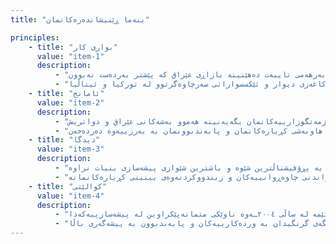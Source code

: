 ```yaml
---
title: "بنەما ڕێنیشاندەرەکانمان"

principles:
    - title: "بواری کار"
      value: "item-1"
      description:
          - "ئێمە وەک پێشەنگێکی بەرهەمهێنان لە عێراق دەوەستین، کە تایبەتمەندین لە دروستکردنی کەلوپەلی ماڵ، چێشتخانە، دیکۆری ناوخۆیی، و دار و مەڕمەڕی دەستکرد. بە شانازییەوە هاوبەشی تایبەتی نێودەوڵەتیمان هەیە لەگەڵ ئاژانسە بازرگانییەکان لەم کەرتەدا، کە بەرهەمی تایبەت دەهێنینە بازاڕی عێراق کە پێشتر بەردەست نەبوون."
          - "پسپۆڕیەتی ئێمە کۆمەڵێک ستایلی چێشتخانە دەگرێتەوە، لەوانە دیزاینی مۆدێرن، کلاسیک، نیمچە-کلاسیک و لوکس. هەروەها، ئێمە لە دروستکردنی دیکۆری ناوخۆیی تایبەت، دەرگا، کەلوپەلی دامەزراوە پەروەردەیی و تەندروستییەکان، ژووری نووستن و بەرهەمە جوانەکانی مەڕمەڕی دەستکرد سەرکەوتووین. بە سوود وەرگرتن لە هاوبەشی جیهانی بەناوبانگ، دڵنیایی باشترین کوالێتی و تایبەتمەندی دەدەین لە بوارەکانی وەک ڕووناکی، کاغەزی دیوار و ئێکسسواراتی سەرچاوەگرتوو لە تورکیا و ئیتاڵیا."
    - title: "ئامانج"
      value: "item-2"
      description:
          - "ئامانجی سەرەکیمان بەهێزکردنی ناوەکەمانە لە ڕێگەی ئەو کارە نایابانەی کە پێشکەشی کڕیارەکانمان دەکەین لە عێراق و دەرەوە. بە ڕێنمایی پلانێکی باش ڕێکخراو، هەوڵ دەدەین چالاکییەکانمان فراوان بکەین و خزمەتگوزارییەکانمان بگەیەنینە هەموو بەشەکانی عێراق و دواتریش."
          - "میتۆدۆلۆژیای ئێمە لەسەر پرۆسەیەکی کڕیار-تەوەر دەسووڕێتەوە کە بنچینەی داناوە بۆ بەرزی. باوەڕمان بە دروستکردنی هاوبەشی هاریکارانەیە لەگەڵ کڕیارەکانمان، تێگەیشتن لە پێداویستییە تایبەتەکانیان و بەردەوام پێشخستنی شێوازی کارکردنمان لە ڕێگەی وەرگرتنی فیدباکەوە. بە باوەشکردنەوە بۆ داهێنان، گونجاندن و پەیوەندی کراوە، دڵنیا دەبین کە داهێنانە کۆتاییەکانمان لە چاوەڕوانییەکان تێدەپەڕن و بینینی هاوبەشی کڕیارەکانمان و پابەندبوونمان بە بەرزییەوە دەردەخەن."
    - title: "دیدگا"
      value: "item-3"
      description:
          - "هەوڵ دەدەین خۆمان وەک هەڵبژاردەی یەکەم دابمەزرێنین لە دنیای کەلوپەلی ماڵ، دیزاینی چێشتخانە و دیکۆری ناوخۆیی. میتۆدۆلۆژیای ئێمە لەسەر پێشکەشکردنی خزمەتگوزاری نایاب بە پڕۆفیشناڵترین شێوە و باشترین شێوازی پیشەسازی بنیات نراوە."
          - "لە ناوەڕۆکی دیدگامان، خواستی فراوانکردنی دەستڕاگەیشتنمان هەیە بۆ هەموو لایەک، دڵنیابوون لەوەی کە هەر شوێنێک دەستی لێ دەدەین ڕەنگدانەوەی پابەندبوونمانە بە کوالێتی و ڕەزامەندی کڕیار. بە باوەشکردنەوە بۆ داهێنان، گونجاندن و پەیوەندی کراوە، ئامانجمان بەردەوام تێپەڕاندنی چاوەڕوانییەکان و زیندووکردنەوەی بینینی کڕیارەکانمانە."
    - title: "کوالێتی"
      value: "item-4"
      description:
          - "شێوازی کارکردنمان گرنگی بە کوالێتی و جوانی دەدات، کە بە پێداگرییەوە پارێزگاری لێ دەکەین. ئێمە پابەندین بە باشترکردنی کوالێتی و وردی لە هەموو هەوڵەکانماندا لە ڕێگەی پرۆسەیەکی تایبەتمەندەوە کە بەردەوام نوێ دەبێتەوە بۆ دابینکردنی پێداویستییە جیاوازەکانی کڕیارەکانمان. بە ئەزموونێکی فراوان لە دیزاین، بەرهەمهێنان و جێبەجێکردنی پڕۆژەکانی کەلوپەلی ماڵ، لەوانە چێشتخانە و دیکۆر، ئێمە لە ساڵی ٢٠٠٤ـەوە ناوێکی متمانەپێکراوین لە پیشەسازییەکەدا."
          - "پابەندبوونمان بە بەرزی لە سیاسەتی توندی کوالێتیماندا ڕەنگی داوەتەوە، کە پشکنینی بەردەوام، کۆنترۆڵی توندی کار و چاودێریکردنی پێشکەوتن لەخۆ دەگرێت. ئێمە بە قووڵی پابەندین بە دڵنیاکردنی ڕەزامەندی کڕیار لەو خزمەتگوزارییانەی پێشکەشی دەکەین، هەمیشە هەوڵ دەدەین لە چاوەڕوانییەکان تێپەڕین لە ڕێگەی گرنگیدان بە وردەکارییەکان و پابەندبوون بە پیشەگەری باڵا."
---
```

